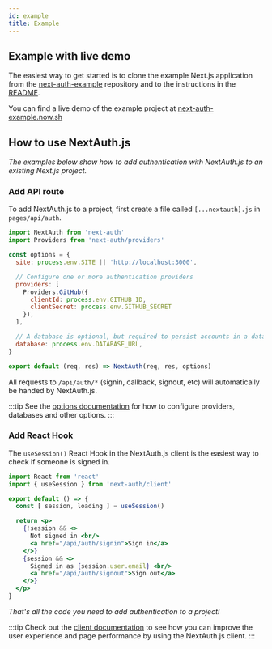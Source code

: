 ```yaml
---
id: example
title: Example
---
```


## Example with live demo

The easiest way to get started is to clone the example Next.js application from the [next-auth-example](https://github.com/iaincollins/next-auth-example) repository and to the instructions in the [README](https://github.com/iaincollins/next-auth-example/blob/main/README.md).

You can find a live demo of the example project at [next-auth-example.now.sh](https://next-auth-example.now.sh)

## How to use NextAuth.js

*The examples below show how to add authentication with NextAuth.js to an existing Next.js project.*

### Add API route

To add NextAuth.js to a project, first create a file called `[...nextauth].js` in `pages/api/auth`.

```javascript title="/pages/api/auth/[...nextauth].js"
import NextAuth from 'next-auth'
import Providers from 'next-auth/providers'

const options = {
  site: process.env.SITE || 'http://localhost:3000',

  // Configure one or more authentication providers
  providers: [
    Providers.GitHub({
      clientId: process.env.GITHUB_ID,
      clientSecret: process.env.GITHUB_SECRET
    }),
  ],

  // A database is optional, but required to persist accounts in a database
  database: process.env.DATABASE_URL,
}

export default (req, res) => NextAuth(req, res, options)
```

All requests to `/api/auth/*` (signin, callback, signout, etc) will automatically be handed by NextAuth.js.

:::tip
See the [options documentation](/configuration/options) for how to configure providers, databases and other options.
:::

### Add React Hook

The `useSession()` React Hook in the NextAuth.js client is the easiest way to check if someone is signed in.

```jsx title="/pages/index.js"
import React from 'react'
import { useSession } from 'next-auth/client'

export default () => {
  const [ session, loading ] = useSession()

  return <p>
    {!session && <>
      Not signed in <br/>
      <a href="/api/auth/signin">Sign in</a>
    </>}
    {session && <>
      Signed in as {session.user.email} <br/>
      <a href="/api/auth/signout">Sign out</a>
    </>}
  </p>
}
```

*That's all the code you need to add authentication to a project!*

:::tip
Check out the [client documentation](/getting-started/client) to see how you can improve the user experience and page performance by using the NextAuth.js client.
:::
